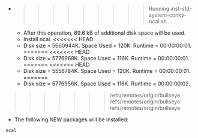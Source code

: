 * >>>>>>>>> Running inst-std-system-conky-ncal.sh ...
  * After this operation, 69.6 kB of additional disk space will be used.
  * Install ncal.
<<<<<<< HEAD
  * Disk size = 5660944K. Space Used = 120K. Runtime = 00:00:00:01.
=======
<<<<<<< HEAD
  * Disk size = 5776968K. Space Used = 116K. Runtime = 00:00:00:01.
=======
<<<<<<< HEAD
  * Disk size = 5556784K. Space Used = 120K. Runtime = 00:00:00:01.
=======
  * Disk size = 5776956K. Space Used = 116K. Runtime = 00:00:00:02.
>>>>>>> refs/remotes/origin/bullseye
>>>>>>> refs/remotes/origin/bullseye
>>>>>>> refs/remotes/origin/bullseye
  * The following NEW packages will be installed:
  ```bash
ncal
  ```
